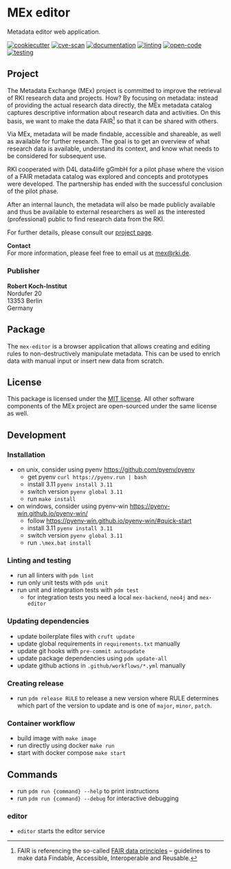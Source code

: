 # MEx editor

Metadata editor web application.

[![cookiecutter](https://github.com/robert-koch-institut/mex-editor/actions/workflows/cookiecutter.yml/badge.svg)](https://github.com/robert-koch-institut/mex-template)
[![cve-scan](https://github.com/robert-koch-institut/mex-editor/actions/workflows/cve-scan.yml/badge.svg)](https://github.com/robert-koch-institut/mex-editor/actions/workflows/cve-scan.yml)
[![documentation](https://github.com/robert-koch-institut/mex-editor/actions/workflows/documentation.yml/badge.svg)](https://robert-koch-institut.github.io/mex-editor)
[![linting](https://github.com/robert-koch-institut/mex-editor/actions/workflows/linting.yml/badge.svg)](https://github.com/robert-koch-institut/mex-editor/actions/workflows/linting.yml)
[![open-code](https://github.com/robert-koch-institut/mex-editor/actions/workflows/open-code.yml/badge.svg)](https://gitlab.opencode.de/robert-koch-institut/mex/mex-editor)
[![testing](https://github.com/robert-koch-institut/mex-editor/actions/workflows/testing.yml/badge.svg)](https://github.com/robert-koch-institut/mex-editor/actions/workflows/testing.yml)

## Project

The Metadata Exchange (MEx) project is committed to improve the retrieval of RKI
research data and projects. How? By focusing on metadata: instead of providing the
actual research data directly, the MEx metadata catalog captures descriptive information
about research data and activities. On this basis, we want to make the data FAIR[^1] so
that it can be shared with others.

Via MEx, metadata will be made findable, accessible and shareable, as well as available
for further research. The goal is to get an overview of what research data is available,
understand its context, and know what needs to be considered for subsequent use.

RKI cooperated with D4L data4life gGmbH for a pilot phase where the vision of a
FAIR metadata catalog was explored and concepts and prototypes were developed.
The partnership has ended with the successful conclusion of the pilot phase.

After an internal launch, the metadata will also be made publicly available and thus be
available to external researchers as well as the interested (professional) public to
find research data from the RKI.

For further details, please consult our
[project page](https://www.rki.de/DE/Aktuelles/Publikationen/Forschungsdaten/MEx/metadata-exchange-plattform-mex-node.html).

[^1]: FAIR is referencing the so-called
[FAIR data principles](https://www.go-fair.org/fair-principles/) – guidelines to make
data Findable, Accessible, Interoperable and Reusable.

**Contact** \
For more information, please feel free to email us at [mex@rki.de](mailto:mex@rki.de).

### Publisher

**Robert Koch-Institut** \
Nordufer 20 \
13353 Berlin \
Germany

## Package

The `mex-editor` is a browser application that allows creating and editing rules to
non-destructively manipulate metadata. This can be used to enrich data with manual input
or insert new data from scratch.

## License

This package is licensed under the [MIT license](/LICENSE). All other software
components of the MEx project are open-sourced under the same license as well.

## Development

### Installation

- on unix, consider using pyenv https://github.com/pyenv/pyenv
  - get pyenv `curl https://pyenv.run | bash`
  - install 3.11 `pyenv install 3.11`
  - switch version `pyenv global 3.11`
  - run `make install`
- on windows, consider using pyenv-win https://pyenv-win.github.io/pyenv-win/
  - follow https://pyenv-win.github.io/pyenv-win/#quick-start
  - install 3.11 `pyenv install 3.11`
  - switch version `pyenv global 3.11`
  - run `.\mex.bat install`

### Linting and testing

- run all linters with `pdm lint`
- run only unit tests with `pdm unit`
- run unit and integration tests with `pdm test`
  - for integration tests you need a local `mex-backend`, `neo4j` and `mex-editor`

### Updating dependencies

- update boilerplate files with `cruft update`
- update global requirements in `requirements.txt` manually
- update git hooks with `pre-commit autoupdate`
- update package dependencies using `pdm update-all`
- update github actions in `.github/workflows/*.yml` manually

### Creating release

- run `pdm release RULE` to release a new version where RULE determines which part of
  the version to update and is one of `major`, `minor`, `patch`.

### Container workflow

- build image with `make image`
- run directly using docker `make run`
- start with docker compose `make start`

## Commands

- run `pdm run {command} --help` to print instructions
- run `pdm run {command} --debug` for interactive debugging

### editor

- `editor` starts the editor service
